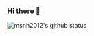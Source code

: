 ### Hi there 👋

![msnh2012's github status](https://github-readme-stats.vercel.app/api?username=msnh2012&show_icons=true&count_private=true&hide=prs&theme=default_repocard)
<!--
**msnh2012/msnh2012** is a ✨ _special_ ✨ repository because its `README.md` (this file) appears on your GitHub profile.

Here are some ideas to get you started:

- 🔭 I’m currently working on ...
- 🌱 I’m currently learning ...
- 👯 I’m looking to collaborate on ...
- 🤔 I’m looking for help with ...
- 💬 Ask me about ...
- 📫 How to reach me: ...
- 😄 Pronouns: ...
- ⚡ Fun fact: ...
-->
